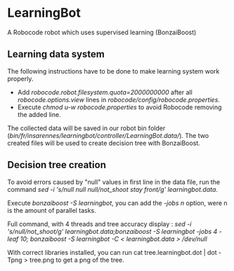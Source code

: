 LearningBot
===========

A Robocode robot which uses supervised learning (BonzaiBoost)


Learning data system
--------------------

The following instructions have to be done to make learning system work properly.

* Add *robocode.robot.filesystem.quota=2000000000* after all *robocode.options.view* lines in *robocode/config/robocode.properties*.
* Execute *chmod u-w robocode.properties* to avoid Robocode removing the added line.

The collected data will be saved in our robot bin folder (*bin/fr/insarennes/learningbot/controller/LearningBot.data/*).
The two created files will be used to create decision tree with BonzaiBoost.


Decision tree creation
----------------------

To avoid errors caused by "null" values in first line in the data file, run the command *sed -i 's/null null null/not_shoot stay front/g' learningbot.data*.

Execute *bonzaiboost -S learningbot*, you can add the *-jobs n* option, were n is the amount of parallel tasks.

Full command, with 4 threads and tree accuracy display : *sed -i 's/null/not_shoot/g' learningbot.data;bonzaiboost -S learningbot -jobs 4 -leaf 10; bonzaiboost -S learningbot -C < learningbot.data > /dev/null*



With correct libraries installed, you can run 
cat tree.learningbot.dot | dot -Tpng > tree.png
to get a png of the tree.
